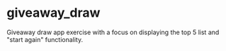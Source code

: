 # giveaway_draw
Giveaway draw app exercise with a focus on displaying the top 5 list and "start again" functionality.
